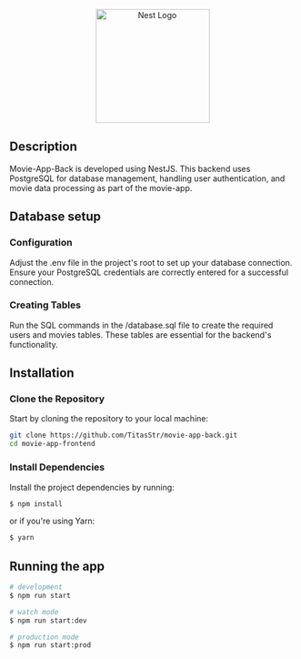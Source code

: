 <p align="center">
  <a href="http://nestjs.com/" target="blank"><img src="https://nestjs.com/img/logo-small.svg" width="200" alt="Nest Logo" /></a>
</p>

[circleci-image]: https://img.shields.io/circleci/build/github/nestjs/nest/master?token=abc123def456
[circleci-url]: https://circleci.com/gh/nestjs/nest

## Description
Movie-App-Back is developed using NestJS. This backend uses PostgreSQL for database management, handling user authentication, and movie data processing as part of the movie-app.

## Database setup
### Configuration
Adjust the .env file in the project's root to set up your database connection. Ensure your PostgreSQL credentials are correctly entered for a successful connection.
### Creating Tables
Run the SQL commands in the /database.sql file to create the required users and movies tables. These tables are essential for the backend's functionality.
## Installation
### Clone the Repository
Start by cloning the repository to your local machine:
```bash
git clone https://github.com/TitasStr/movie-app-back.git
cd movie-app-frontend
```
### Install Dependencies
Install the project dependencies by running:
```bash
$ npm install
```
or if you're using Yarn:
```bash
$ yarn
```
## Running the app
```bash
# development
$ npm run start

# watch mode
$ npm run start:dev

# production mode
$ npm run start:prod
```
